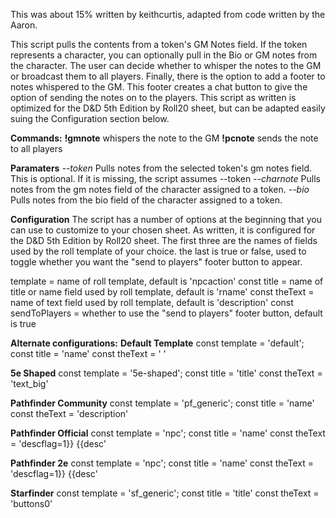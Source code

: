 This was about 15% written by keithcurtis, adapted from code written by the Aaron.

This script pulls the contents from a token's GM Notes field. If the token represents a character, you can optionally pull in the Bio or GM notes from the character. The user can decide whether to whisper the notes to the GM or broadcast them to all players. Finally, there is the option to add a footer to notes whispered to the GM. This footer creates a chat button to give the option of sending the notes on to the players.
This script as written is optimized for the D&D 5th Edition by Roll20 sheet, but can be adapted easily suing the Configuration section below.

**Commands:**
**!gmnote** whispers the note to the GM
**!pcnote** sends the note to all players

**Paramaters**
*--token* Pulls notes from the selected token's gm notes field. This is optional. If it is missing, the script assumes --token
*--charnote* Pulls notes from the gm notes field of the character assigned to a token.
*--bio* Pulls notes from the bio field of the character assigned to a token.

**Configuration**
The script has a number of options at the beginning that you can use to customize to your chosen sheet. As written, it is configured for the D&D 5th Edition by Roll20 sheet. The first three are the names of fields used by the roll template of your choice. the last is true or false, used to toggle whether you want the "send to players" footer button to appear.

template = name of roll template, default is 'npcaction'
const title = name of title or name field used by roll template, default is 'rname'
const theText = name of text field used by roll template, default is 'description'
const sendToPlayers = whether to use the "send to players" footer button, default is true

**Alternate configurations:**
**Default Template**
            const template = 'default';
            const title = 'name'
            const theText = ' '

**5e Shaped**
            const template = '5e-shaped';
            const title = 'title'
            const theText = 'text_big'

**Pathfinder Community**
            const template = 'pf_generic';
            const title = 'name'
            const theText = 'description'

**Pathfinder Official**
            const template = 'npc';
            const title = 'name'
            const theText = 'descflag=1}} {{desc'

**Pathfinder 2e**
            const template = 'npc';
            const title = 'name'
            const theText = 'descflag=1}} {{desc'

**Starfinder**
            const template = 'sf_generic';
            const title = 'title'
            const theText = 'buttons0'
